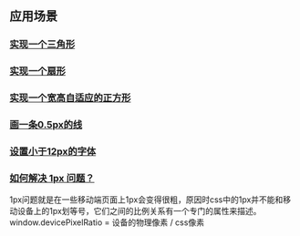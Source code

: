 ## 应用场景

### [实现一个三角形](../../Test/interview/CSS/%E4%B8%89%E8%A7%92%E5%BD%A2.html)

### [实现一个扇形](../../Test/interview/CSS/%E6%89%87%E5%BD%A2.html)

### [实现一个宽高自适应的正方形](../../Test/interview/CSS/%E6%AD%A3%E6%96%B9%E5%BD%A2.html)

### [画一条0.5px的线](../../Test/interview/CSS/0.5px.html)

### [设置小于12px的字体](../../Test/interview/CSS/12px.html)

### [如何解决 1px 问题？](../../Test/interview/CSS/1px.html)
1px问题就是在一些移动端页面上1px会变得很粗，原因时css中的1px并不能和移动设备上的1px划等号，它们之间的比例关系有一个专门的属性来描述。
window.devicePixelRatio = 设备的物理像素 / css像素

